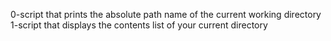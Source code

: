 0-script that prints the absolute path name of the current working directory
1-script that displays the contents list of your current directory
